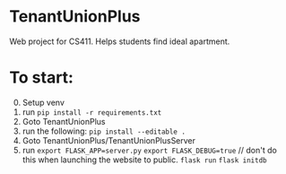 # TenantUnionPlus
Web project for CS411. Helps students find ideal apartment.

# To start:
0. Setup venv
1. run
    `pip install -r requirements.txt`
2. Goto TenantUnionPlus
3. run the following:
    `pip install --editable .`
4. Goto TenantUnionPlus/TenantUnionPlusServer
5. run
    `export FLASK_APP=server.py`
    `export FLASK_DEBUG=true` // don't do this when launching the website to public.
    `flask run`
    `flask initdb`
